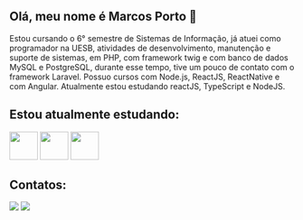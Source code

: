 ## Olá, meu nome é Marcos Porto 👋

Estou cursando o 6° semestre de Sistemas de Informação, já atuei como programador na UESB, atividades de desenvolvimento, manutenção e suporte de sistemas, em PHP, com framework twig e com banco de dados MySQL e PostgreSQL, durante esse tempo, tive um pouco de contato com o framework Laravel. Possuo cursos com Node.js, ReactJS, ReactNative e com Angular. Atualmente estou estudando reactJS, TypeScript e NodeJS.

## Estou atualmente estudando:

<img src="https://cdn.jsdelivr.net/gh/devicons/devicon/icons/react/react-original-wordmark.svg" width="50" height="50"/> <img src="https://cdn.jsdelivr.net/gh/devicons/devicon/icons/nodejs/nodejs-original-wordmark.svg"  width="50" height="50"/> <img  src="https://cdn.jsdelivr.net/gh/devicons/devicon/icons/typescript/typescript-original.svg" width="50" height="50"/>

## Contatos:

<div>

<a href="https://instagram.com/marqu1nhosp" target="_blank"><img src="https://img.shields.io/badge/-Instagram-%23E4405F?style=for-the-badge&logo=instagram&logoColor=white" target="_blank"></a> <a href="https://www.linkedin.com/in/marcos-porto-7135521b7/" target="_blank"> <img src="https://img.shields.io/badge/-LinkedIn-%230077B5?style=for-the-badge&logo=linkedin&logoColor=white" target="_blank"></a>   
</div>
